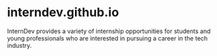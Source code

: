 # interndev.github.io
InternDev provides a variety of internship opportunities for students and young professionals who are interested in pursuing a career in the tech industry.
